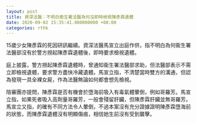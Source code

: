 ```yaml
---
layout: post
title: 資深法醫：不明白衞生署法醫為何沒即時檢視陳彥霖遺體
date: 2020-09-02 15:35:41.000000000 +08:00
categories: rthk
---
```


15歲少女陳彥霖的死因研訊繼續。資深法醫馬宣立出庭作供，指不明白為何衞生署法醫部沒有於警方撈起陳彥霖遺體後，即時要求檢視遺體。

庭上披露，警方撈起陳彥霖遺體時，曾通知衞生署法醫部求助，但法醫部表示不需立即檢視遺體，要求警方盡快冷藏遺體。馬宣立指，不清楚當時雙方的溝通，但認為發現一具全裸女屍，作為法醫無論如何都會想先檢視。

陪審團亦提問，陳彥霖是否有機會於墮海前吸入有毒氣體暈倒，例如哥羅芳。馬宣立指，如果死者吸入高劑量哥羅芳，一般會殘留肝臟，但陳彥霖肝臟並無哥羅芳。馬宣立又指，的確有不同方法令人暈倒，不過本案沒有充分證據證明陳彥霖墮海前的狀態，而陳彥霖遺體沒有明顯傷痕，相信她生前沒有受到襲擊。
